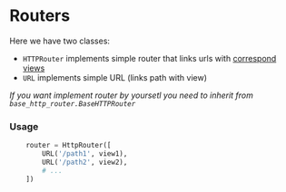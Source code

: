 # Routers

Here we have two classes:
- `HTTPRouter` implements simple router that links urls with [correspond views](../views/README.md)
- `URL` implements simple URL (links path with view)

*If you want implement router by yoursetl you need to inherit from `base_http_router.BaseHTTPRouter`*

### Usage

```python
    router = HttpRouter([
        URL('/path1', view1),
        URL('/path2', view2),
        # ...
    ])
```